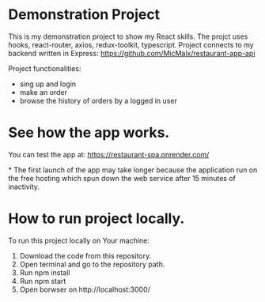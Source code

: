 # Demonstration Project

This is my demonstration project to show my React skills.
The projct uses hooks, react-router, axios, redux-toolkit, typescript.
Project connects to my backend written in Express: https://github.com/MicMalx/restaurant-app-api

Project functionalities:
- sing up and login
- make an order
- browse the history of orders by a logged in user

# See how the app works.

You can test the app at: https://restaurant-spa.onrender.com/

\* The first launch of the app may take longer because the application run on the free hosting which spun down the web service after 15 minutes of inactivity.

# How to run project locally.

To run this project locally on Your machine:

1. Download the code from this repository.
2. Open terminal and go to the repository path.
3. Run npm install
4. Run npm start
5. Open borwser on http://localhost:3000/
